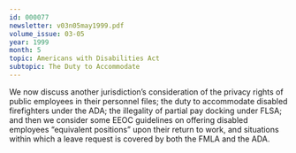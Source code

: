 ```yaml
---
id: 000077
newsletter: v03n05may1999.pdf
volume_issue: 03-05
year: 1999
month: 5
topic: Americans with Disabilities Act
subtopic: The Duty to Accommodate
---
```


We now discuss another jurisdiction’s consideration of the privacy rights of public employees in their personnel files; the duty to accommodate disabled firefighters under the ADA; the illegality of partial pay docking under FLSA; and then we consider some EEOC guidelines on offering disabled employees “equivalent positions” upon their return to work, and situations within which a leave request is covered by both the FMLA and the ADA.